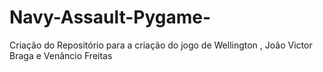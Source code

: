# Navy-Assault-Pygame-
Criação do Repositório para a criação do jogo de Wellington , João Victor Braga e Venâncio Freitas 

